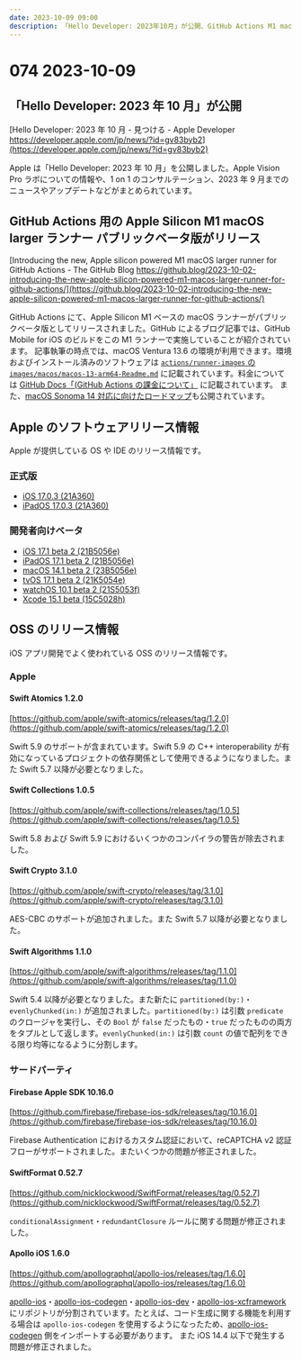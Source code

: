 ```yaml
---
date: 2023-10-09 09:00
description: 「Hello Developer: 2023年10月」が公開、GitHub Actions M1 macOS ランナーがパブリックベータに、Swift Algorithms に partitioned(by:)・evenlyChunked(in:) が追加、Apollo iOS がリポジトリ分割、ほか
---
```

# 074 2023-10-09

## 「Hello Developer: 2023 年 10 月」が公開

[Hello Developer: 2023 年 10 月 - 見つける - Apple Developer https://developer.apple.com/jp/news/?id=gv83byb2](https://developer.apple.com/jp/news/?id=gv83byb2)

Apple は「Hello Developer: 2023 年 10 月」を公開しました。Apple Vision Pro ラボについての情報や、1 on 1 のコンサルテーション、2023 年 9 月までのニュースやアップデートなどがまとめられています。

## GitHub Actions 用の Apple Silicon M1 macOS larger ランナー パブリックベータ版がリリース

[Introducing the new, Apple silicon powered M1 macOS larger runner for GitHub Actions - The GitHub Blog https://github.blog/2023-10-02-introducing-the-new-apple-silicon-powered-m1-macos-larger-runner-for-github-actions/](https://github.blog/2023-10-02-introducing-the-new-apple-silicon-powered-m1-macos-larger-runner-for-github-actions/)

GitHub Actions にて、Apple Silicon M1 ベースの macOS ランナーがパブリックベータ版としてリリースされました。GitHub によるブログ記事では、GitHub Mobile for iOS のビルドをこの M1 ランナーで実施していることが紹介されています。
記事執筆の時点では、macOS Ventura 13.6 の環境が利用できます。環境およびインストール済みのソフトウェアは [`actions/runner-images` の `images/macos/macos-13-arm64-Readme.md`](https://github.com/actions/runner-images/blob/main/images/macos/macos-13-arm64-Readme.md) に記載されています。料金については [GitHub Docs「(GitHub Actions の課金について」](https://docs.github.com/ja/billing/managing-billing-for-github-actions/about-billing-for-github-actions#per-minute-rates) に記載されています。
また、[macOS Sonoma 14 対応に向けたロードマップ](https://github.com/github/roadmap/issues/813)も公開されています。

## Apple のソフトウェアリリース情報

Apple が提供している OS や IDE のリリース情報です。

### 正式版

- [iOS 17.0.3 (21A360)](https://developer.apple.com/jp/news/releases/?id=10042023b)
- [iPadOS 17.0.3 (21A360)](https://developer.apple.com/jp/news/releases/?id=10042023a)

### 開発者向けベータ

- [iOS 17.1 beta 2 (21B5056e)](https://developer.apple.com/jp/news/releases/?id=10032023e)
- [iPadOS 17.1 beta 2 (21B5056e)](https://developer.apple.com/jp/news/releases/?id=10032023d)
- [macOS 14.1 beta 2 (23B5056e)](https://developer.apple.com/jp/news/releases/?id=10032023c)
- [tvOS 17.1 beta 2 (21K5054e)](https://developer.apple.com/jp/news/releases/?id=10032023a)
- [watchOS 10.1 beta 2 (21S5053f)](https://developer.apple.com/jp/news/releases/?id=10032023b)
- [Xcode 15.1 beta (15C5028h)](https://developer.apple.com/jp/news/releases/?id=10032023f)

## OSS のリリース情報

iOS アプリ開発でよく使われている OSS のリリース情報です。

### Apple

#### Swift Atomics 1.2.0

[https://github.com/apple/swift-atomics/releases/tag/1.2.0](https://github.com/apple/swift-atomics/releases/tag/1.2.0)

Swift 5.9 のサポートが含まれています。Swift 5.9 の C++ interoperability が有効になっているプロジェクトの依存関係として使用できるようになりました。また Swift 5.7 以降が必要となりました。

#### Swift Collections 1.0.5

[https://github.com/apple/swift-collections/releases/tag/1.0.5](https://github.com/apple/swift-collections/releases/tag/1.0.5)

Swift 5.8 および Swift 5.9 におけるいくつかのコンパイラの警告が除去されました。

#### Swift Crypto 3.1.0

[https://github.com/apple/swift-crypto/releases/tag/3.1.0](https://github.com/apple/swift-crypto/releases/tag/3.1.0)

AES-CBC のサポートが追加されました。また Swift 5.7 以降が必要となりました。

#### Swift Algorithms 1.1.0

[https://github.com/apple/swift-algorithms/releases/tag/1.1.0](https://github.com/apple/swift-algorithms/releases/tag/1.1.0)

Swift 5.4 以降が必要となりました。また新たに `partitioned(by:)`・`evenlyChunked(in:)` が追加されました。`partitioned(by:)` は引数 `predicate` のクロージャを実行し、その `Bool` が `false` だったもの・`true` だったものの両方をタプルとして返します。`evenlyChunked(in:)` は引数 `count` の値で配列をできる限り均等になるように分割します。

### サードパーティ

#### Firebase Apple SDK 10.16.0

[https://github.com/firebase/firebase-ios-sdk/releases/tag/10.16.0](https://github.com/firebase/firebase-ios-sdk/releases/tag/10.16.0)

Firebase Authentication におけるカスタム認証において、reCAPTCHA v2 認証フローがサポートされました。またいくつかの問題が修正されました。

#### SwiftFormat 0.52.7

[https://github.com/nicklockwood/SwiftFormat/releases/tag/0.52.7](https://github.com/nicklockwood/SwiftFormat/releases/tag/0.52.7)

`conditionalAssignment`・`redundantClosure` ルールに関する問題が修正されました。

#### Apollo iOS 1.6.0

[https://github.com/apollographql/apollo-ios/releases/tag/1.6.0](https://github.com/apollographql/apollo-ios/releases/tag/1.6.0)

[apollo-ios](https://github.com/apollographql/apollo-ios)・[apollo-ios-codegen](https://github.com/apollographql/apollo-ios-codegen)・[apollo-ios-dev](https://github.com/apollographql/apollo-ios-dev)・[apollo-ios-xcframework](https://github.com/apollographql/apollo-ios-xcframework) にリポジトリが分割されています。たとえば、コード生成に関する機能を利用する場合は `apollo-ios-codegen` を使用するようになったため、[apollo-ios-codegen](https://github.com/apollographql/apollo-ios-codegen) 側をインポートする必要があります。
また iOS 14.4 以下で発生する問題が修正されました。
